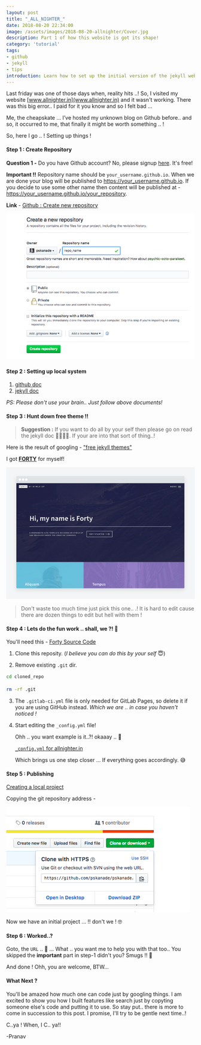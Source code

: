 ```yaml
---
layout: post
title: "_ALL_NIGHTER_"
date: 2018-08-20 22:34:00
image: /assets/images/2018-08-20-allnighter/Cover.jpg
description: Part 1 of how this website is got its shape!
category: 'tutorial'
tags:
- github
- jekyll
- tips
introduction: Learn how to set up the initial version of the jekyll website
---
```


Last friday was one of those days when, reality hits ..! So, I visited my website [www.allnighter.in](www.allnighter.in) and it wasn't working. There was this big error.. I paid for it you know and so I felt bad ...

Me, the cheapskate … I’ve hosted my unknown blog on Github before.. and so, it occurred to me, that finally it might be worth something .. !

So, here I go .. ! Setting up things !

#### Step 1 : Create Repository
**Question 1 -** Do you have Github account? No, please signup [here](https://github.com/). It's free!

**Important !!** Repository name should be `your_username.github.io`. When we are done your blog will be published to https://your_username.github.io. If you decide to use some other name then content will be published at - https://your_username.github.io/your_repository.

**Link** - [Github : Create new repository](https://github.com/new)

<!-- <span class="image fit"> -->
<img src="/assets/images/2018-08-20-allnighter/pic1.png" alt="" />
<!-- </span> -->


#### Step 2 : Setting up local system

1. [github doc](https://help.github.com/articles/setting-up-your-github-pages-site-locally-with-jekyll/)
2. [jekyll doc](https://jekyllrb.com/docs/installation/)

*PS: Please don't use your brain.. Just follow above documents!*

#### Step 3 : Hunt down free theme !!

<blockquote><b>Suggestion :</b> If you want to do all by your self then please go on read the jekyll doc 🤯🤯🤯🤯. If your are into that sort of thing..!</blockquote>

Here is the result of googling - ["free jekyll themes"](https://www.google.co.in/search?q=free+jekyll+themes&rlz=1C5CHFA_enIN764IN764&oq=free+jekyll&aqs=chrome.0.0j69i60j69i61j69i57j0l2.3375j0j4&sourceid=chrome&ie=UTF-8)

I got [**FORTY**](https://jekyllthemes.io/theme/forty-jekyll-theme) for myself!

<!-- to fit image -->
<!-- <span class="image fit"> -->
<img src="/assets/images/2018-08-20-allnighter/pic2.png" alt="" />
<!-- </span> -->

<blockquote>Don't waste too much time just pick this one.. .! It is hard to edit cause there are dozen things to edit but hell with them !</blockquote>


#### Step 4 : Lets do the fun work .. shall, we ?! 🤘

You'll need this - [Forty Source Code](https://github.com/andrewbanchich/forty-jekyll-theme)

1. Clone this reposity. (_I believe you can do this by your self_ 😇)

2. Remove existing `.git` dir.

```bash
cd cloned_repo

rm -rf .git
```

3. The `.gitlab-ci.yml` file is only needed for GitLab Pages, so delete it if you are using GitHub instead. _Which we are .. in case you haven't noticed !_

4. Start editing the `_config.yml` file!

   Ohh .. you want example is it..?! okaaay .. 🤨

   [`_config.yml` for allnighter.in](https://github.com/pskanade/pskanade.github.io/blob/master/_config.yml)

   Which brings us one step closer ... If everything goes accordingly. 😅


#### Step 5 : Publishing

[Creating a local project](https://help.github.com/articles/adding-an-existing-project-to-github-using-the-command-line/)

Copying the git repository address -

![Here, You can get the URL](/assets/images/2018-08-20-allnighter/pic3.png)



Now we have an initial project ... !! don't we ! 🤓



#### Step 6 : Worked..?

Goto, the `URL` .. 🤩 ... What .. you want me to help you with that too.. You skipped the **important** part in step-1 didn't you? Smugs !! 🤬

And done ! Ohh, you are welcome, BTW...

#### What Next ?
You'll be amazed how much one can code just by googling things. I am excited to show you how I built features like search just by copyting someone else's code and putting it to use. So stay put.. there is more to come in succession to this post. I promise, I'll try to be gentle next time..!

C..ya ! When, I C.. ya!!

-Pranav